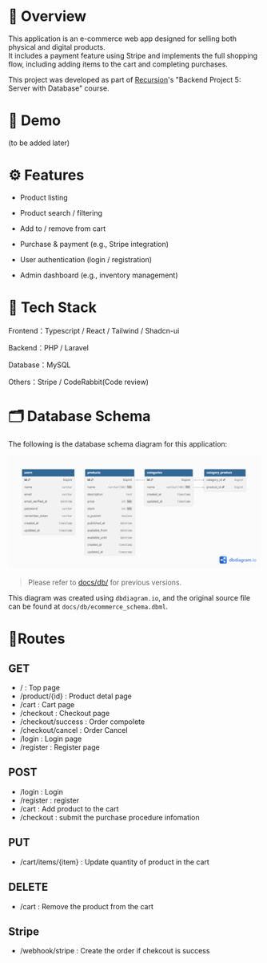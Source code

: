 # 📌 Overview

This application is an e-commerce web app designed for selling both physical and digital products.  
It includes a payment feature using Stripe and implements the full shopping flow, including adding items to the cart and completing purchases.

This project was developed as part of [Recursion](https://recursionist.io/)'s "Backend Project 5: Server with Database" course.


# 📸 Demo
(to be added later)

# ⚙️ Features
- Product listing

- Product search / filtering

- Add to / remove from cart

- Purchase & payment (e.g., Stripe integration)

- User authentication (login / registration)

- Admin dashboard (e.g., inventory management)

# 🧱 Tech Stack
Frontend：Typescript / React / Tailwind / Shadcn-ui

Backend：PHP / Laravel

Database：MySQL

Others：Stripe / CodeRabbit(Code review)

# 🗂️ Database Schema

The following is the database schema diagram for this application:

![Database Schema](./docs/db/latest/db_schema.png)

> Please refer to [docs/db/](./docs/db/) for previous versions.

This diagram was created using `dbdiagram.io`, and the original source file can be found at `docs/db/ecommerce_schema.dbml`.

# 🧭Routes

## GET
- / : Top page
- /product/{id} : Product detal page
- /cart : Cart page
- /checkout : Checkout page
- /checkout/success : Order compolete
- /checkout/cancel : Order Cancel
- /login : Login page
- /register : Register page

## POST
- /login : Login
- /register : register
- /cart : Add product to the cart
- /checkout : submit the purchase procedure infomation

## PUT
- /cart/items/{item} : Update quantity of product in the cart

## DELETE
- /cart : Remove the product from the cart

## Stripe
- /webhook/stripe : Create the order if chekcout is success
